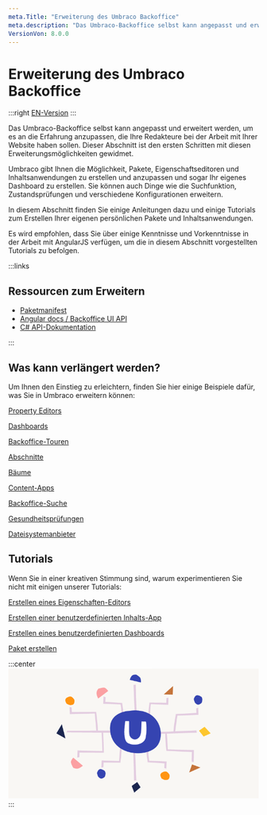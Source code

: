 ```yaml
---
meta.Title: "Erweiterung des Umbraco Backoffice"
meta.description: "Das Umbraco-Backoffice selbst kann angepasst und erweitert werden, dieser Abschnitt widmet sich den ersten Schritten mit diesen Erweiterungsmöglichkeiten."
VersionVon: 8.0.0
---
```

# Erweiterung des Umbraco Backoffice
:::right
[EN-Version](/Getting-Started/Developing-websites-with-Umbraco/Extending-the-Umbraco-Backoffice/index.md)
:::

Das Umbraco-Backoffice selbst kann angepasst und erweitert werden, um es an die Erfahrung anzupassen, die Ihre Redakteure bei der Arbeit mit Ihrer Website haben sollen. Dieser Abschnitt ist den ersten Schritten mit diesen Erweiterungsmöglichkeiten gewidmet.

Umbraco gibt Ihnen die Möglichkeit, Pakete, Eigenschaftseditoren und Inhaltsanwendungen zu erstellen und anzupassen und sogar Ihr eigenes Dashboard zu erstellen. Sie können auch Dinge wie die Suchfunktion, Zustandsprüfungen und verschiedene Konfigurationen erweitern.

In diesem Abschnitt finden Sie einige Anleitungen dazu und einige Tutorials zum Erstellen Ihrer eigenen persönlichen Pakete und Inhaltsanwendungen.

Es wird empfohlen, dass Sie über einige Kenntnisse und Vorkenntnisse in der Arbeit mit AngularJS verfügen, um die in diesem Abschnitt vorgestellten Tutorials zu befolgen.

:::links

## Ressourcen zum Erweitern

- [Paketmanifest](../../../Extending/Property-Editors/package-manifest.md)
- [Angular docs / Backoffice UI API](../../../Reference/Angular/)
- [C# API-Dokumentation](../../../Reference/API-Documentation/)

:::

## Was kann verlängert werden?

Um Ihnen den Einstieg zu erleichtern, finden Sie hier einige Beispiele dafür, was Sie in Umbraco erweitern können:

[Property Editors](../../../Extending/Property-Editors/)

[Dashboards](../../../Extending/Dashboards/)

[Backoffice-Touren](../../../Extending/Backoffice-Tours/)

[Abschnitte](../../../Extending/Section-Trees/sections)

[Bäume](../../../Extending/Section-Trees/trees)

[Content-Apps](../../../Extending/Content-Apps/)

[Backoffice-Suche](../../../Extending/Backoffice-Search/)

[Gesundheitsprüfungen](../../../Extending/Health-Check/)

[Dateisystemanbieter](../../../Extending/FileSystemProviders/)

## Tutorials

Wenn Sie in einer kreativen Stimmung sind, warum experimentieren Sie nicht mit einigen unserer Tutorials:

[Erstellen eines Eigenschaften-Editors](../../../Tutorials/Creating-a-Property-Editor/)

[Erstellen einer benutzerdefinierten Inhalts-App](../../../Extending/Content-Apps/#creating-a-custom-content-app)

[Erstellen eines benutzerdefinierten Dashboards](../../../Tutorials/Creating-a-Custom-Dashboard/)

[Paket erstellen](../../../Extending/Packages/Creating-a-Package/)

:::center
![Umbraco erweitern](images/Headless_Email_hero_780x405px.png)
:::